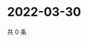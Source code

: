 # 2022-03-30

共 0 条

<!-- BEGIN WEIBO -->
<!-- 最后更新时间 Wed Mar 30 2022 18:18:10 GMT+0800 (China Standard Time) -->

<!-- END WEIBO -->
